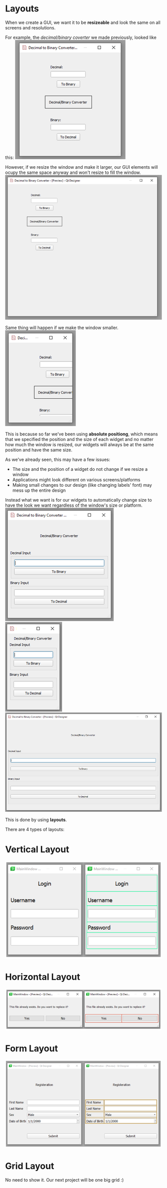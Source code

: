# Layouts

When we create a GUI, we want it to be **resizeable** and look the same on all screens and resolutions.

For example, the *decimal/binary coverter* we made previously, looked like this:
![layouts1](https://github.com/Michael-M-Mike/PyQt5/blob/master/img/layouts1.PNG)

However, if we resize the window and make it larger, our GUI elements will ocupy the same space anyway and won't resize to fill the window.
![layouts2](https://github.com/Michael-M-Mike/PyQt5/blob/master/img/layouts2.PNG)

Same thing will happen if we make the window smaller.
![layouts3](https://github.com/Michael-M-Mike/PyQt5/blob/master/img/layouts3.PNG)

This is because so far we've been using **absolute positiong**, which means that we specified the position and the size of each widget and no matter how much the window is resized, our widgets will always be at the same position and have the same size.

As we've already seen, this may have a few issues:
- The size and the position of a widget do not change if we resize a window
- Applications might look different on various screens/platforms
- Making small changes to our design (like changing labels' font) may mess up the entire design

Instead what we want is for our widgets to automatically change size to have the look we want regardless of the window's size or platform.
![layouts4](https://github.com/Michael-M-Mike/PyQt5/blob/master/img/layouts4.PNG)
![layouts5](https://github.com/Michael-M-Mike/PyQt5/blob/master/img/layouts5.PNG)
![layouts6](https://github.com/Michael-M-Mike/PyQt5/blob/master/img/layouts6.PNG)

This is done by using **layouts**.

There are 4 types of layouts:

# Vertical Layout

![layoutsv](https://github.com/Michael-M-Mike/PyQt5/blob/master/img/layouts-v.PNG)

# Horizontal Layout

![layoutsh](https://github.com/Michael-M-Mike/PyQt5/blob/master/img/layouts-h.PNG)

# Form Layout

![layoutsf](https://github.com/Michael-M-Mike/PyQt5/blob/master/img/layouts-f.PNG)

# Grid Layout

No need to show it. Our next project will be one big grid :)
